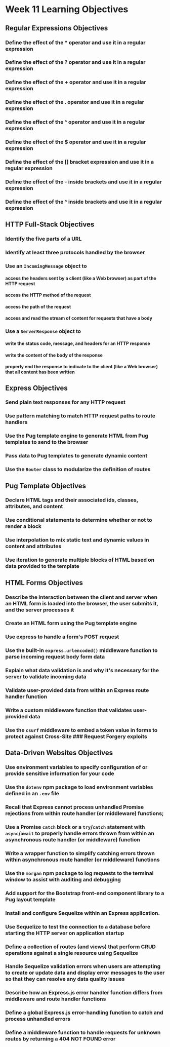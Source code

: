 # Week 11 Learning Objectives

## Regular Expressions Objectives
### Define the effect of the * operator and use it in a regular expression
### Define the effect of the ? operator and use it in a regular expression
### Define the effect of the + operator and use it in a regular expression
### Define the effect of the . operator and use it in a regular expression
### Define the effect of the ^ operator and use it in a regular expression
### Define the effect of the $ operator and use it in a regular expression
### Define the effect of the [] bracket expression and use it in a regular expression
### Define the effect of the - inside brackets and use it in a regular expression
### Define the effect of the ^ inside brackets and use it in a regular expression

## HTTP Full-Stack Objectives
### Identify the five parts of a URL
### Identify at least three protocols handled by the browser
### Use an `IncomingMessage` object to
#### access the headers sent by a client (like a Web browser) as part of the HTTP request
#### access the HTTP method of the request
#### access the path of the request
#### access and read the stream of content for requests that have a body
### Use a `ServerResponse` object to
#### write the status code, message, and headers for an HTTP response
#### write the content of the body of the response
#### properly end the response to indicate to the client (like a Web browser) that all content has been written

## Express Objectives
### Send plain text responses for any HTTP request
### Use pattern matching to match HTTP request paths to route handlers
### Use the Pug template engine to generate HTML from Pug templates to send to the browser
### Pass data to Pug templates to generate dynamic content
### Use the `Router` class to modularize the definition of routes

## Pug Template Objectives
### Declare HTML tags and their associated ids, classes, attributes, and content
### Use conditional statements to determine whether or not to render a block
### Use interpolation to mix static text and dynamic values in content and attributes
### Use iteration to generate multiple blocks of HTML based on data provided to the template

## HTML Forms Objectives
### Describe the interaction between the client and server when an HTML form is loaded into the browser, the user submits it, and the server processes it
### Create an HTML form using the Pug template engine
### Use express to handle a form's POST request
### Use the built-in `express.urlencoded()` middleware function to parse incoming request body form data
### Explain what data validation is and why it's necessary for the server to validate incoming data
### Validate user-provided data from within an Express route handler function
### Write a custom middleware function that validates user-provided data
### Use the `csurf` middleware to embed a token value in forms to protect against Cross-Site ### Request Forgery exploits

## Data-Driven Websites Objectives
### Use environment variables to specify configuration of or provide sensitive information for your code
### Use the `dotenv` npm package to load environment variables defined in an `.env` file
### Recall that Express cannot process unhandled Promise rejections from within route handler (or middleware) functions;
### Use a Promise `catch` block or a `try`/`catch` statement with `async`/`await` to properly handle errors thrown from within an asynchronous route handler (or middleware) function
### Write a wrapper function to simplify catching errors thrown within asynchronous route handler (or middleware) functions
### Use the `morgan` npm package to log requests to the terminal window to assist with auditing and debugging
### Add support for the Bootstrap front-end component library to a Pug layout template
### Install and configure Sequelize within an Express application.
### Use Sequelize to test the connection to a database before starting the HTTP server on application startup
### Define a collection of routes (and views) that perform CRUD operations against a single resource using Sequelize
### Handle Sequelize validation errors when users are attempting to create or update data and display error messages to the user so that they can resolve any data quality issues
### Describe how an Express.js error handler function differs from middleware and route handler functions
### Define a global Express.js error-handling function to catch and process unhandled errors
### Define a middleware function to handle requests for unknown routes by returning a 404 NOT FOUND error
